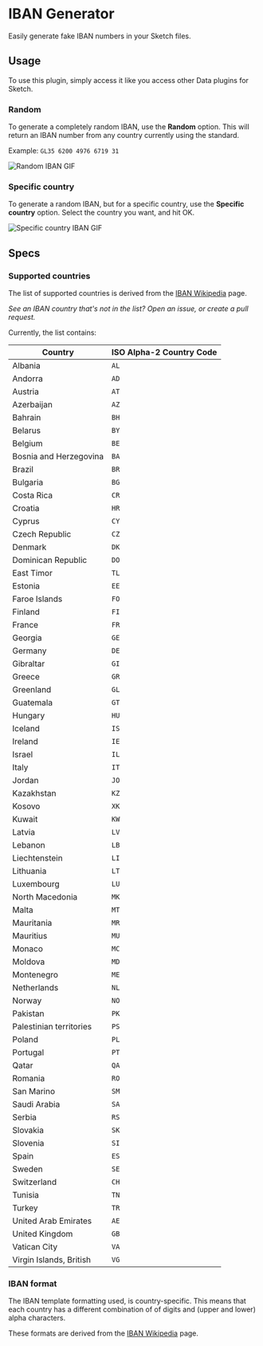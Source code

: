 # IBAN Generator

Easily generate fake IBAN numbers in your Sketch files.

## Usage

To use this plugin, simply access it like you access other Data plugins for Sketch.

### Random

To generate a completely random IBAN, use the **Random** option. This will return an IBAN number from any country currently using the standard.

Example: `GL35 6200 4976 6719 31`

![Random IBAN GIF](assets/iban-random.gif "Random IBAN")

### Specific country

To generate a random IBAN, but for a specific country, use the **Specific country** option. Select the country you want, and hit OK.

![Specific country IBAN GIF](assets/iban-specific.gif "Specific country IBAN")

## Specs

### Supported countries

The list of supported countries is derived from the [IBAN Wikipedia](https://en.wikipedia.org/wiki/International_Bank_Account_Number#IBAN_formats_by_country) page.

*See an IBAN country that's not in the list? Open an issue, or create a pull request.*

Currently, the list contains:

| Country                 | ISO Alpha-2 Country Code |
| ----------------------- | ------------------------ |
| Albania                 | `AL`                     |
| Andorra                 | `AD`                     |
| Austria                 | `AT`                     |
| Azerbaijan              | `AZ`                     |
| Bahrain                 | `BH`                     |
| Belarus                 | `BY`                     |
| Belgium                 | `BE`                     |
| Bosnia and Herzegovina  | `BA`                     |
| Brazil                  | `BR`                     |
| Bulgaria                | `BG`                     |
| Costa Rica              | `CR`                     |
| Croatia                 | `HR`                     |
| Cyprus                  | `CY`                     |
| Czech Republic          | `CZ`                     |
| Denmark                 | `DK`                     |
| Dominican Republic      | `DO`                     |
| East Timor              | `TL`                     |
| Estonia                 | `EE`                     |
| Faroe Islands           | `FO`                     |
| Finland                 | `FI`                     |
| France                  | `FR`                     |
| Georgia                 | `GE`                     |
| Germany                 | `DE`                     |
| Gibraltar               | `GI`                     |
| Greece                  | `GR`                     |
| Greenland               | `GL`                     |
| Guatemala               | `GT`                     |
| Hungary                 | `HU`                     |
| Iceland                 | `IS`                     |
| Ireland                 | `IE`                     |
| Israel                  | `IL`                     |
| Italy                   | `IT`                     |
| Jordan                  | `JO`                     |
| Kazakhstan              | `KZ`                     |
| Kosovo                  | `XK`                     |
| Kuwait                  | `KW`                     |
| Latvia                  | `LV`                     |
| Lebanon                 | `LB`                     |
| Liechtenstein           | `LI`                     |
| Lithuania               | `LT`                     |
| Luxembourg              | `LU`                     |
| North Macedonia         | `MK`                     |
| Malta                   | `MT`                     |
| Mauritania              | `MR`                     |
| Mauritius               | `MU`                     |
| Monaco                  | `MC`                     |
| Moldova                 | `MD`                     |
| Montenegro              | `ME`                     |
| Netherlands             | `NL`                     |
| Norway                  | `NO`                     |
| Pakistan                | `PK`                     |
| Palestinian territories | `PS`                     |
| Poland                  | `PL`                     |
| Portugal                | `PT`                     |
| Qatar                   | `QA`                     |
| Romania                 | `RO`                     |
| San Marino              | `SM`                     |
| Saudi Arabia            | `SA`                     |
| Serbia                  | `RS`                     |
| Slovakia                | `SK`                     |
| Slovenia                | `SI`                     |
| Spain                   | `ES`                     |
| Sweden                  | `SE`                     |
| Switzerland             | `CH`                     |
| Tunisia                 | `TN`                     |
| Turkey                  | `TR`                     |
| United Arab Emirates    | `AE`                     |
| United Kingdom          | `GB`                     |
| Vatican City            | `VA`                     |
| Virgin Islands, British | `VG`                     |

### IBAN format

The IBAN template formatting used, is country-specific. This means that each country has a different combination of of digits and (upper and lower) alpha characters. 

These formats are derived from the [IBAN Wikipedia](https://en.wikipedia.org/wiki/International_Bank_Account_Number#IBAN_formats_by_country) page.